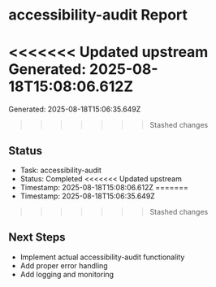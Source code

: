 # accessibility-audit Report

<<<<<<< Updated upstream
Generated: 2025-08-18T15:08:06.612Z
=======
Generated: 2025-08-18T15:06:35.649Z
>>>>>>> Stashed changes

## Status
- Task: accessibility-audit
- Status: Completed
<<<<<<< Updated upstream
- Timestamp: 2025-08-18T15:08:06.612Z
=======
- Timestamp: 2025-08-18T15:06:35.649Z
>>>>>>> Stashed changes

## Next Steps
- Implement actual accessibility-audit functionality
- Add proper error handling
- Add logging and monitoring
